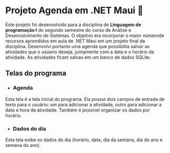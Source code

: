 # Projeto Agenda em .NET Maui 📘

Este projeto foi desenvolvido para a disciplina de **Linguagem de programação I** do segundo semestre do curso de Análise e Desenvolvimento de Sistemas. O objetivo era incorporar o maior númerode recursos aprendidos em aula de .NET Maui em um projeto final da disciplina.
Desenvolvi portanto uma agenda que possibilita salvar as atividades que o usúario deseja, juntamente com a data e o horário da atividade. As atividades ficam salvas em um banco de dados SQLite.

## Telas do programa
+ ### Agenda
Esta tela é a tela inicial do programa. Ela possui dois campos de entrada de texto para o usuário: um para adicionar a atividade, outro para adicionar a data e hora da atividade. Também é possível organizar os dados por horário. 

+ ### Dados do dia
Esta tela exibe os dados do dia (horário, data, dia da semana, dia do ano e semana do ano).
